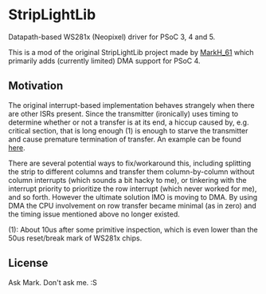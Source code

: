 # StripLightLib

Datapath-based WS281x (Neopixel) driver for PSoC 3, 4 and 5.

This is a mod of the original StripLightLib project made by [MarkH_61](https://community.cypress.com/thread/16543) which primarily adds (currently limited) DMA support for PSoC 4.

## Motivation

The original interrupt-based implementation behaves strangely when there are other ISRs present. Since the transmitter (ironically) uses timing to determine whether or not a transfer is at its end, a hiccup caused by, e.g. critical section, that is long enough (1) is enough to starve the transmitter and cause premature termination of transfer. An example can be found [here](https://community.cypress.com/thread/34709).

There are several potential ways to fix/workaround this, including splitting the strip to different columns and transfer them column-by-column without column interrupts (which sounds a bit hacky to me), or tinkering with the interrupt priority to prioritize the row interrupt (which never worked for me), and so forth. However the ultimate solution IMO is moving to DMA. By using DMA the CPU involvement on row transfer became minimal (as in zero) and the timing issue mentioned above no longer existed.

(1): About 10us after some primitive inspection, which is even lower than the 50us reset/break mark of WS281x chips.

## License

Ask Mark. Don't ask me. :S
